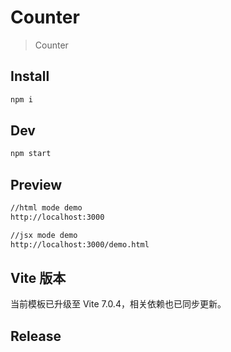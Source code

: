 # Counter

> Counter

## Install

```bash
npm i
```

## Dev

```bash
npm start
```

## Preview

```bash
//html mode demo
http://localhost:3000

//jsx mode demo
http://localhost:3000/demo.html
```

## Vite 版本

当前模板已升级至 Vite 7.0.4，相关依赖也已同步更新。

## Release

```

```
